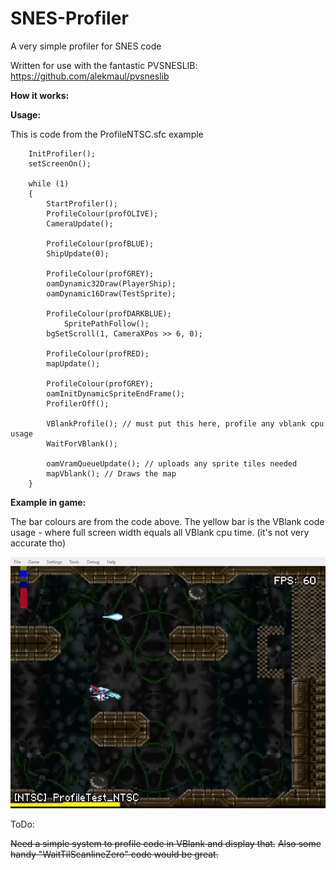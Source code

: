# SNES-Profiler
A very simple profiler for SNES code

Written for use with the fantastic PVSNESLIB:  https://github.com/alekmaul/pvsneslib

**How it works:**



**Usage:**

This is code from the ProfileNTSC.sfc example

```
	InitProfiler();
	setScreenOn();

	while (1)
	{
		StartProfiler();
		ProfileColour(profOLIVE);
		CameraUpdate();

		ProfileColour(profBLUE);
		ShipUpdate(0);

		ProfileColour(profGREY);
		oamDynamic32Draw(PlayerShip);
		oamDynamic16Draw(TestSprite);

		ProfileColour(profDARKBLUE);
    		SpritePathFollow();    
		bgSetScroll(1, CameraXPos >> 6, 0);

		ProfileColour(profRED);
		mapUpdate();

		ProfileColour(profGREY);
		oamInitDynamicSpriteEndFrame();
		ProfilerOff();

		VBlankProfile(); // must put this here, profile any vblank cpu usage
		WaitForVBlank();

		oamVramQueueUpdate(); // uploads any sprite tiles needed
		mapVblank(); // Draws the map
	}
```

**Example in game:**

The bar colours are from the code above. The yellow bar is the VBlank code usage - where full screen width equals all VBlank cpu time. (it's not very accurate tho)

![](./Images/ProfileNTSC_Animated.gif)

ToDo:

~~Need a simple system to profile code in VBlank and display that.~~ 
~~Also some handy "WaitTilScanlineZero" code would be great.~~
